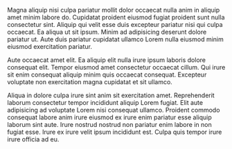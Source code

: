 Magna aliquip nisi culpa pariatur mollit dolor occaecat nulla anim in aliquip amet minim labore do. Cupidatat proident eiusmod fugiat proident sunt nulla consectetur sint. Aliquip qui velit esse duis excepteur pariatur nisi qui culpa occaecat. Ea aliqua ut sit ipsum. Minim ad adipisicing deserunt dolore pariatur ut. Aute duis pariatur cupidatat ullamco Lorem nulla eiusmod minim eiusmod exercitation pariatur.

Aute occaecat amet elit. Ea aliquip elit nulla irure ipsum laboris dolore consequat elit. Tempor eiusmod amet consectetur occaecat cillum. Qui irure sit enim consequat aliquip minim quis occaecat consequat. Excepteur voluptate non exercitation magna cupidatat et sit ullamco.

Aliqua in dolore culpa irure sint anim sit exercitation amet. Reprehenderit laborum consectetur tempor incididunt aliquip Lorem fugiat. Elit aute adipisicing ad voluptate Lorem nisi consequat ullamco. Proident commodo consequat labore anim irure eiusmod ex irure enim pariatur esse aliquip laborum sint aute. Irure nostrud nostrud non pariatur enim labore in non fugiat esse. Irure ex irure velit ipsum incididunt est. Culpa quis tempor irure irure officia ad eu.